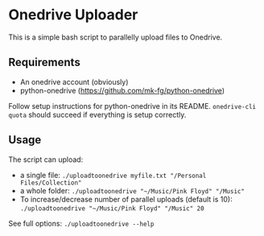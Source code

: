 Onedrive Uploader
=================

This is a simple bash script to parallelly upload files to Onedrive.

Requirements
----------

* An onedrive account (obviously)
* python-onedrive (https://github.com/mk-fg/python-onedrive)

Follow setup instructions for python-onedrive in its README. `onedrive-cli quota` should succeed if everything is setup correctly.

Usage
-----

The script can upload:
* a single file: `./uploadtoonedrive myfile.txt "/Personal Files/Collection"`
* a whole folder: `./uploadtoonedrive "~/Music/Pink Floyd" "/Music"`
* To increase/decrease number of parallel uploads (default is 10): `./uploadtoonedrive "~/Music/Pink Floyd" "/Music" 20`

See full options: `./uploadtoonedrive --help`